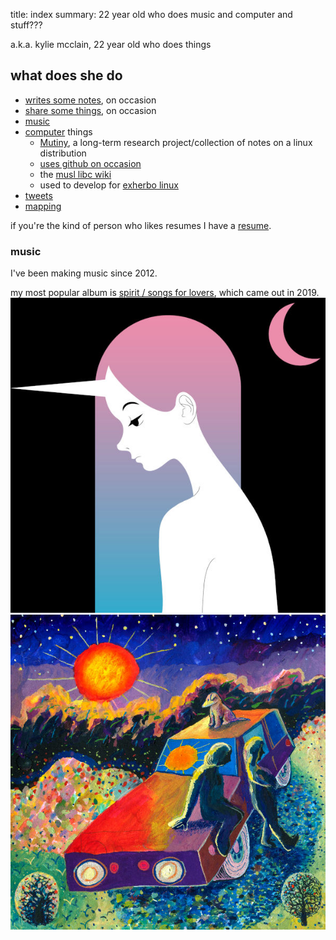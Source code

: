 title: index
summary: 22 year old who does music and computer and stuff???

a.k.a. kylie mcclain, 22 year old who does things

## what does she do

- [writes some notes](notes.html), on occasion
- [share some things](rhizome.html), on occasion
- [music](https://somasis.bandcamp.com)
- [computer](https://git.mutiny.red) things
    - [Mutiny](https://mutiny.red), a long-term research project/collection of notes on a
      linux distribution
    - [uses github on occasion](https://github.com/somasis)
    - the [musl libc wiki](https://wiki.musl-libc.org/)
    - used to develop for [exherbo linux](https://exherbo.org)
- [tweets](https://twitter.com/kyliesomasis)
- [mapping](https://www.openstreetmap.org/user/somasis)

if you're the kind of person who likes resumes I have a [resume](resume.html).

### music

[ss]: https://somasis.bandcamp.com/track/starsailor
[ssfl]: https://somasis.bandcamp.com/album/spirit-songs-for-lovers

I've been making music since 2012.

my most popular album is [spirit / songs for lovers][ssfl], which came out in 2019.
<span class='latest-music'>
[![captive unicorns x somasis - starsailor cover art](index-latest-release.jpg 'captive unicorns x somasis - starsailor')][ss]
[![somasis - spirit / songs for lover cover art](index-latest-album.jpg 'somasis - spirit / songs for lovers')][ssfl]
</span>
